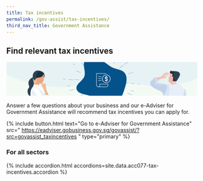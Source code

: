 ```yaml
---
title: Tax incentives
permalink: /gov-assist/tax-incentives/
third_nav_title: Government Assistance
---
```


## Find relevant tax incentives

![Tax Incentives](/images/grow/RunandGrow_TaxIncentives.jpg)

Answer a few questions about your business and our e-Adviser for Government Assistance will recommend tax incentives you can apply for.

{% include button.html text="Go to e-Adviser for Government Assistance" src="
https://eadviser.gobusiness.gov.sg/govassist/?src=govassist_taxincentives
" type="primary" %}

### For all sectors

{% include accordion.html accordions=site.data.acc077-tax-incentives.accordion %}

<script src="/jquery/jquery.min.js"></script>
<script src="/jquery/bp-menu-new-tab.js"></script>